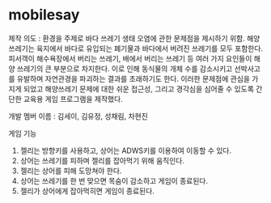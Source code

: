 # mobilesay
제작 의도 : 환경을 주제로 바다 쓰레기 생태 오염에 관한 문제점을 제시하기 위함.
해양쓰레기는 육지에서 바다로 유입되는 폐기물과 바다에서 버려진 쓰레기를 모두 포함한다.
피서객이 해수욕장에서 버리는 쓰레기, 배에서 버리는 쓰레기 등 여러 가지 요인들이 해양 쓰레기의 큰 부분으로 차지한다.
이로 인해 동식물의 개체 수를 감소시키고 선박사고를 유발하며 자연관경을 파괴하는 결과를 초래하기도 한다.
이러한 문제점에 관심을 가지게 되었고 해양쓰레기 문제에 대한 쉬운 접근성, 그리고 경각심을 심어줄 수 있도록 간단한 교육용 게임 프로그램을 제작했다.

개발 멤버 이름 : 김세이, 김유정, 성채림, 차현진

게임 기능
1. 젤리는 방향키를 사용하고, 상어는 ADWS키를 이용하여 이동할 수 있다.
2. 상어는 쓰레기를 피하며 젤리를 잡아먹기 위해 움직인다.
3. 젤리는 상어를 피해 도망쳐야 한다.
4. 상어는 쓰레기를 한 번 맞으면 목숨이 감소하고 게임이 종료된다.
5. 젤리가 상어에게 잡아먹히면 게임이 종료된다.
